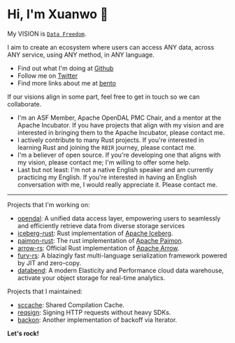 # Hi, I'm Xuanwo 👋

My VISION is [`Data Freedom`](https://xuanwo.io/2024/04-xuanwo-vision/).

I aim to create an ecosystem where users can access ANY data, across ANY service, using ANY method, in ANY language.

- Find out what I'm doing at [Github](https://github.com/Xuanwo)
- Follow me on [Twitter](https://twitter.com/OnlyXuanwo)
- Find more links about me at [bento](https://bento.me/xuanwo)

If our visions align in some part, feel free to get in touch so we can collaborate.

- I'm an ASF Member, Apache OpenDAL PMC Chair, and a mentor at the Apache Incubator. If you have projects that align with my vision and are interested in bringing them to the Apache Incubator, please contact me.
- I actively contribute to many Rust projects. If you're interested in learning Rust and joining the `RBIR` journey, please contact me.
- I'm a believer of open source. If you're developing one that aligns with my vision, please contact me; I'm willing to offer some help.
- Last but not least: I'm not a native English speaker and am currently practicing my English. If you're interested in having an English conversation with me, I would really appreciate it. Please contact me.

---

Projects that I'm working on:

- [opendal](https://github.com/datafuselabs/opendal): A unified data access layer, empowering users to seamlessly and efficiently retrieve data from diverse storage services
- [iceberg-rust](https://github.com/apache/iceberg-rust): Rust implementation of [Apache Iceberg](https://iceberg.apache.org/).
- [paimon-rust](https://github.com/apache/paimon-rust): The rust implementation of [Apache Paimon](https://paimon.apache.org/).
- [arrow-rs](https://github.com/apache/arrow-rs): Official Rust implementation of [Apache Arrow](https://arrow.apache.org/).
- [fury-rs](https://github.com/apache/fury): A blazingly fast multi-language serialization framework powered by JIT and zero-copy.
- [databend](https://github.com/datafuselabs/databend): A modern Elasticity and Performance cloud data warehouse, activate your object storage for real-time analytics.


Projects that I maintained:

- [sccache](https://github.com/mozilla/sccache/): Shared Compilation Cache.
- [reqsign](https://github.com/Xuanwo/reqsign): Signing HTTP requests without heavy SDKs.
- [backon](https://github.com/Xuanwo/backon): Another implementation of backoff via Iterator.

**Let's rock!**
